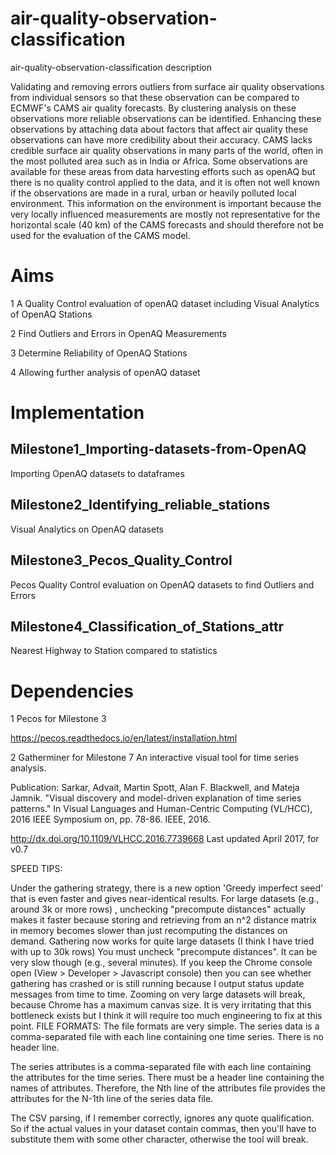 # air-quality-observation-classification
  
air-quality-observation-classification description 

Validating and removing errors outliers from surface air quality observations from individual sensors so that these observation can be compared to ECMWF's CAMS air quality forecasts. By clustering analysis on these observations more reliable observations can be identified. Enhancing these observations by attaching data about factors that affect air quality these observations can have more credibility about their accuracy. CAMS lacks credible surface air quality observations in many parts of the world, often in the most polluted area such as in India or Africa. Some observations are available for these areas from data harvesting efforts such as openAQ but there is no quality control applied to the data, and it is often not well known if the observations are made in a rural, urban or heavily polluted local environment. This information on the environment is important because the very locally influenced measurements are mostly not representative for the horizontal scale (40 km) of the CAMS forecasts and should therefore not be used for the evaluation of the CAMS model.

# Aims 

1 A Quality Control evaluation of openAQ dataset including Visual Analytics of OpenAQ Stations 

2 Find Outliers and Errors in OpenAQ Measurements 

3 Determine Reliability of OpenAQ Stations 

4 Allowing further analysis of openAQ dataset

# Implementation 

## Milestone1_Importing-datasets-from-OpenAQ

Importing OpenAQ datasets to dataframes

## Milestone2_Identifying_reliable_stations

Visual Analytics on OpenAQ datasets

## Milestone3_Pecos_Quality_Control

Pecos Quality Control evaluation on OpenAQ datasets to find Outliers and Errors

## Milestone4_Classification_of_Stations_attr

Nearest Highway to Station compared to statistics


# Dependencies

1 Pecos for Milestone 3

https://pecos.readthedocs.io/en/latest/installation.html

2 Gatherminer for Milestone 7 
An interactive visual tool for time series analysis.

Publication: Sarkar, Advait, Martin Spott, Alan F. Blackwell, and Mateja Jamnik. "Visual discovery and model-driven explanation of time series patterns." In Visual Languages and Human-Centric Computing (VL/HCC), 2016 IEEE Symposium on, pp. 78-86. IEEE, 2016.

http://dx.doi.org/10.1109/VLHCC.2016.7739668
Last updated April 2017, for v0.7

SPEED TIPS:

Under the gathering strategy, there is a new option 'Greedy imperfect seed' that is even faster and gives near-identical results.
For large datasets (e.g., around 3k or more rows) , unchecking "precompute distances" actually makes it faster because storing and retrieving from an n^2 distance matrix in memory becomes slower than just recomputing the distances on demand.
Gathering now works for quite large datasets (I think I have tried with up to 30k rows) You must uncheck "precompute distances". It can be very slow though (e.g., several minutes). If you keep the Chrome console open (View > Developer > Javascript console) then you can see whether gathering has crashed or is still running because I output status update messages from time to time.
Zooming on very large datasets will break, because Chrome has a maximum canvas size. It is very irritating that this bottleneck exists but I think it will require too much engineering to fix at this point.
FILE FORMATS: The file formats are very simple. The series data is a comma-separated file with each line containing one time series. There is no header line.

The series attributes is a comma-separated file with each line containing the attributes for the time series. There must be a header line containing the names of attributes. Therefore, the Nth line of the attributes file provides the attributes for the N-1th line of the series data file.

The CSV parsing, if I remember correctly, ignores any quote qualification. So if the actual values in your dataset contain commas, then you'll have to substitute them with some other character, otherwise the tool will break.
